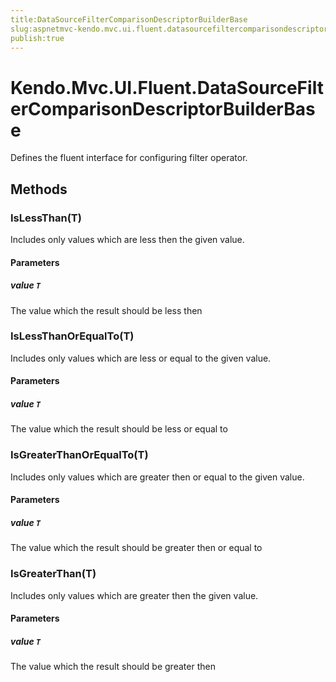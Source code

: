 ```yaml
---
title:DataSourceFilterComparisonDescriptorBuilderBase
slug:aspnetmvc-kendo.mvc.ui.fluent.datasourcefiltercomparisondescriptorbuilderbase
publish:true
---
```


# Kendo.Mvc.UI.Fluent.DataSourceFilterComparisonDescriptorBuilderBase
Defines the fluent interface for configuring filter operator.



## Methods

### IsLessThan(T)
Includes only values which are less then the given value.



#### Parameters

##### value `T`
The value which the result should be less then




### IsLessThanOrEqualTo(T)
Includes only values which are less or equal to the given value.



#### Parameters

##### value `T`
The value which the result should be less or equal to




### IsGreaterThanOrEqualTo(T)
Includes only values which are greater then or equal to the given value.



#### Parameters

##### value `T`
The value which the result should be greater then or equal to




### IsGreaterThan(T)
Includes only values which are greater then the given value.



#### Parameters

##### value `T`
The value which the result should be greater then





